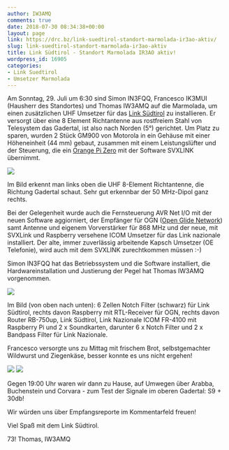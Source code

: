 ```yaml
---
author: IW3AMQ
comments: true
date: 2018-07-30 08:34:38+00:00
layout: page
link: https://drc.bz/link-suedtirol-standort-marmolada-ir3ao-aktiv/
slug: link-suedtirol-standort-marmolada-ir3ao-aktiv
title: Link Südtirol - Standort Marmolada IR3AO aktiv!
wordpress_id: 16905
categories:
- Link Suedtirol
- Umsetzer Marmolada
---
```


Am Sonntag, 29. Juli um 6:30 sind Simon IN3FQQ, Francesco IK3MUI (Hausherr des Standortes) und Thomas IW3AMQ auf die Marmolada, um einen zusätzlichen UHF Umsetzer für das [Link Südtirol](https://drc.bz/betriebsarten/linksuedtirol/uebersicht/) zu installieren. Er versorgt über eine 8 Element Richtantenne aus rostfreiem Stahl von Telesystem das Gadertal, ist also nach Norden (5°) gerichtet. Um Platz zu sparen, wurden 2 Stück GM900 von Motorola in ein Gehäuse mit einer Höheneinheit (44 mm) gebaut, zusammen mit einem Leistungslüfter und der Steuerung, die ein [Orange Pi Zero](https://drc.bz/technik/analog-digitaltechnik/svxlink-mit-orange-pi-zero/) mit der Software SVXLINK übernimmt.

![](https://drc.bz/wp-content/uploads/2018/07/20180729_144705-e1532939040680-576x1024.jpg)

Im Bild erkennt man links oben die UHF 8-Element Richtantenne, die Richtung Gadertal schaut. Sehr gut erkennbar der 50 MHz-Dipol ganz rechts.

Bei der Gelegenheit wurde auch die Fernsteuerung AVR Net I/O mit der neuen Software aggiorniert, der Empfänger für OGN ([Open Glide Network](https://flarmrange.onglide.com)) samt Antenne und eigenem Vorverstärker für 868 MHz und der neue, mit SVXLink und Raspberry versehene ICOM Umsetzer für das Link nazionale installiert. Der alte, immer zuverlässig arbeitende Kapsch Umsetzer (OE Telefonie), wird auch mit dem SVXLINK zurechtkommen müssen :-)

Simon IN3FQQ hat das Betriebssystem und die Software installiert, die Hardwareinstallation und Justierung der Pegel hat Thomas IW3AMQ vorgenommen.

![](https://drc.bz/wp-content/uploads/2018/07/20180729_141414-1024x576.jpg)

Im Bild (von oben nach unten): 6 Zellen Notch Filter (schwarz) für Link Südtirol, rechts davon Raspberry mit RTL-Receiver für OGN, rechts davon Router RB-750up, Link Südtirol, Link Nazionale ICOM FR-4100 mit Raspberry Pi und 2 x Soundkarten, darunter 6 x Notch Filter und 2 x Bandpass Filter für Link Nazionale.

Francesco versorgte uns zu Mittag mit frischem Brot, selbstgemachter Wildwurst und Ziegenkäse, besser konnte es uns nicht ergehen!

![](https://drc.bz/wp-content/uploads/2018/07/20180729_141617-1024x576.jpg) ![](https://drc.bz/wp-content/uploads/2018/07/20180729_164222-1024x576.jpg)

Gegen 19:00 Uhr waren wir dann zu Hause, auf Umwegen über Arabba, Buchenstein und Corvara - zum Test der Signale im oberen Gadertal: S9 + 30db!



Wir würden uns über Empfangsreporte im Kommentarfeld freuen!



Viel Spaß mit dem Link Südtirol.

73! Thomas, IW3AMQ


